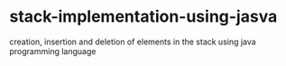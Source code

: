 # stack-implementation-using-jasva
creation, insertion and deletion of elements in the stack using java programming language
